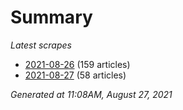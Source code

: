 # Summary
*Latest scrapes*
* [2021-08-26](https://github.com/nuuuwan/news_lk/blob/data/news_lk.2021-08-26.json) (159 articles)
* [2021-08-27](https://github.com/nuuuwan/news_lk/blob/data/news_lk.2021-08-27.json) (58 articles)

*Generated at 11:08AM, August 27, 2021*